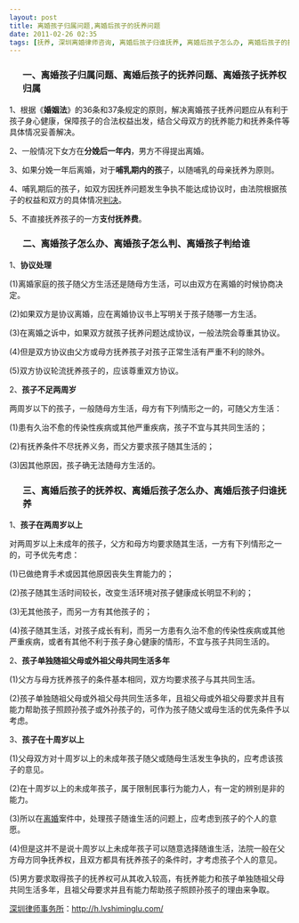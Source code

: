 ```yaml
---
layout: post
title: 离婚孩子归属问题,离婚后孩子的抚养问题
date: 2011-02-26 02:35
tags: [抚养, 深圳离婚律师咨询, 离婚后孩子归谁抚养, 离婚后孩子怎么办, 离婚后孩子的抚养权, 离婚后孩子的抚养费, 离婚后孩子的探视权, 离婚孩子判给谁, 离婚孩子怎么判, 离婚孩子怎么办, 离婚孩子抚养权归属]
---
```

<ol>
<h3>一、离婚孩子归属问题、离婚后孩子的抚养问题、离婚孩子抚养权归属</h3>
</ol>
1、根据《<strong>婚姻法</strong>》的36条和37条规定的原则，解决离婚孩子抚养问题应从有利于孩子身心健康，保障孩子的合法权益出发，结合父母双方的抚养能力和抚养条件等具体情况妥善解决。

2、一般情况下女方在<strong>分娩后一年内</strong>，男方不得提出离婚。

3、如果分娩一年后离婚，对于<strong>哺乳期内的孩</strong>子，以随哺乳的母亲抚养为原则。

4、哺乳期后的孩子，如双方因抚养问题发生争执不能达成协议时，由法院根据孩子的权益和双方的具体情况<a href="http://h.lvshiminglu.com/law/639.html" target="_blank">判决</a>。

5、不直接抚养孩子的一方<strong>支付抚养费</strong>。
<ol>
<h3>二、离婚孩子怎么办、离婚孩子怎么判、离婚孩子判给谁</h3>
</ol>
1、<strong>协议处理</strong>

(1)离婚家庭的孩子随父方生活还是随母方生活，可以由双方在离婚的时候协商决定。

(2)如果双方是协议离婚，应在离婚协议书上写明关于孩子随哪一方生活。

(3)在离婚之诉中，如果双方就孩子抚养问题达成协议，一般法院会尊重其协议。

(4)但是双方协议由父方或母方抚养孩子对孩子正常生活有严重不利的除外。

(5)双方协议轮流抚养孩子的，应该尊重双方协议。

2、<strong>孩子不足两周岁</strong>

两周岁以下的孩子，一般随母方生活，母方有下列情形之一的，可随父方生活：

(1)患有久治不愈的传染性疾病或其他严重疾病，孩子不宜与其共同生活的；

(2)有抚养条件不尽抚养义务，而父方要求孩子随其生活的；

(3)因其他原因，孩子确无法随母方生活的。
<ol>
<h3>三、离婚后孩子的抚养权、离婚后孩子怎么办、离婚后孩子归谁抚养</h3>
</ol>
1、<strong>孩子在两周岁以上</strong>

对两周岁以上未成年的孩子，父方和母方均要求随其生活，一方有下列情形之一的，可予优先考虑：

(1)已做绝育手术或因其他原因丧失生育能力的；

(2)孩子随其生活时间较长，改变生活环境对孩子健康成长明显不利的；

(3)无其他孩子，而另一方有其他孩子的；

(4)孩子随其生活，对孩子成长有利，而另一方患有久治不愈的传染性疾病或其他严重疾病，或者有其他不利于孩子身心健康的情形，不宜与孩子共同生活的。

2、<strong>孩子单独随祖父母或外祖父母共同生活多年</strong>

(1)父方与母方抚养孩子的条件基本相同，双方均要求孩子与其共同生活。

(2)孩子单独随祖父母或外祖父母共同生活多年，且祖父母或外祖父母要求并且有能力帮助孩子照顾孙孩子或外孙孩子的，可作为孩子随父或母生活的优先条件予以考虑。

3、<strong>孩子在十周岁以上</strong>

(1)父母双方对十周岁以上的未成年孩子随父或随母生活发生争执的，应考虑该孩子的意见。

(2)在十周岁以上的未成年孩子，属于限制民事行为能力人，有一定的辨别是非的能力。

(3)所以在<a href="http://h.lvshiminglu.com/law/category/divorce" target="_blank">离婚</a>案件中，处理孩子随谁生活的问题上，应考虑到孩子的个人的意愿。

(4)但是这并不是说十周岁以上未成年孩子可以随意选择随谁生活，法院一般在父方母方同争抚养权，且双方都具有抚养孩子的条件时，才考虑孩子个人的意见。

(5)男方要求取得孩子的抚养权可从其收入较高，有抚养能力和孩子单独随祖父母共同生活多年，且祖父母要求并且有能力帮助孩子照顾孙孩子的理由来争取。

<a href="http://h.lvshiminglu.com/">深圳律师事务所</a>：<a href="http://h.lvshiminglu.com/">http://h.lvshiminglu.com/</a>

